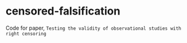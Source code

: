 # censored-falsification
Code for paper, `Testing the validity of observational studies with right censoring`
